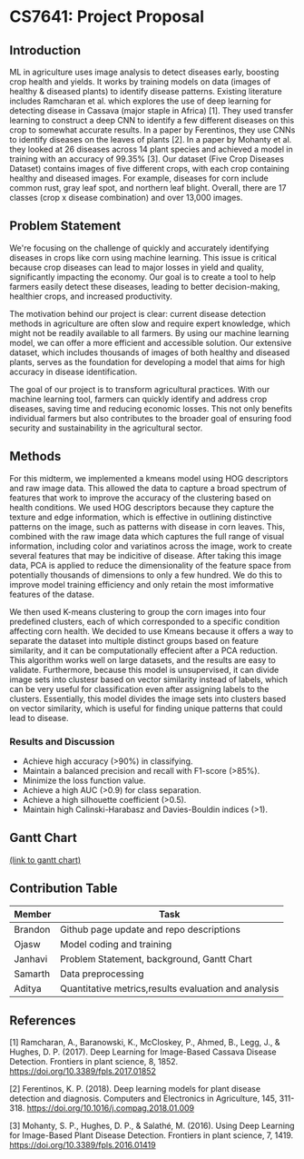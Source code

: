 ---
---

# CS7641: Project Proposal
## Introduction
ML in agriculture uses image analysis to detect diseases early, boosting crop health and yields. It works by training models on data (images of healthy & diseased plants) to identify disease patterns. Existing literature includes Ramcharan et al. which explores the use of deep learning for detecting disease in Cassava (major staple in Africa) [1]. They used transfer learning to construct a deep CNN to identify a few different diseases on this crop to somewhat accurate results. In a paper by Ferentinos, they use CNNs to identify diseases on the leaves of plants [2]. In a paper by Mohanty et al. they looked at 26 diseases across 14 plant species and achieved a model in training with an accuracy of 99.35% [3]. Our dataset (Five Crop Diseases Dataset) contains images of five different crops, with each crop containing healthy and diseased images. For example, diseases for corn include common rust, gray leaf spot, and northern leaf blight. Overall, there are 17 classes (crop x disease combination) and over 13,000 images.

## Problem Statement
We're focusing on the challenge of quickly and accurately identifying diseases in crops like corn using machine learning. This issue is critical because crop diseases can lead to major losses in yield and quality, significantly impacting the economy. Our goal is to create a tool to help farmers easily detect these diseases, leading to better decision-making, healthier crops, and increased productivity.

The motivation behind our project is clear: current disease detection methods in agriculture are often slow and require expert knowledge, which might not be readily available to all farmers. By using our machine learning model, we can offer a more efficient and accessible solution. Our extensive dataset, which includes thousands of images of both healthy and diseased plants, serves as the foundation for developing a model that aims for high accuracy in disease identification.

The goal of our project is to transform agricultural practices. With our machine learning tool, farmers can quickly identify and address crop diseases, saving time and reducing economic losses. This not only benefits individual farmers but also contributes to the broader goal of ensuring food security and sustainability in the agricultural sector.

## Methods
For this midterm, we implemented a kmeans model using HOG descriptors and raw image data. This allowed the data to capture a broad spectrum of features that work to improve the accuracy of the clustering based on health conditions. We used HOG descriptors because they capture the texture and edge information, which is effective in outlining distinctive patterns on the image, such as patterns with disease in corn leaves. This, combined with the raw image data which captures the full range of visual information, including color and variatinos across the image, work to create several features that may be indicitive of disease. After taking this image data, PCA is applied to reduce the dimensionality of the feature space from potentially thousands of dimensions to only a few hundred. We do this to improve model training efficiency and only retain the most imformative features of the datase. 

We then used K-means clustering to group the corn images into four predefined clusters, each of which corresponded to a specific condition affecting corn health. We decided to use Kmeans because it offers a way to separate the dataset into multiple distinct groups based on feature similarity, and it can be computationally effecient after a PCA reduction. This algorithm works well on large datasets, and the results are easy to validate. Furthermore, because this model is unsupervised, it can divide image sets into clustesr based on vector similarity instead of labels, which can be very useful for classification even after assigning labels to the clusters. Essentially, this model divides the image sets into clusters based on vector similarity, which is useful for finding unique patterns that could lead to disease.

### Results and Discussion
- Achieve high accuracy (>90%) in classifying.
- Maintain a balanced precision and recall with F1-score (>85%).
- Minimize the loss function value.
- Achieve a high AUC (>0.9) for class separation.
- Achieve a high silhouette coefficient (>0.5).
- Maintain high Calinski-Harabasz and Davies-Bouldin indices (>1).

## Gantt Chart
[(link to gantt chart)](https://gtvault-my.sharepoint.com/:x:/g/personal/jpurkar3_gatech_edu/EZ0NvVTVG0xOvP2TG49LMQ0Blx8_oc7quM3DplCroAo2sw)

## Contribution Table
| Member        | Task                                                  |
| ------------- | ----------------------------------------------------- |
| Brandon       | Github page update and repo descriptions              |
| Ojasw         | Model coding and training                             |
| Janhavi       | Problem Statement, background, Gantt Chart            |
| Samarth       | Data preprocessing                                    |
| Aditya        | Quantitative metrics,results evaluation and analysis  |

## References
[1] Ramcharan, A., Baranowski, K., McCloskey, P., Ahmed, B., Legg, J., & Hughes, D. P. (2017). Deep Learning for Image-Based Cassava Disease Detection. Frontiers in plant science, 8, 1852. https://doi.org/10.3389/fpls.2017.01852

[2] Ferentinos, K. P. (2018). Deep learning models for plant disease detection and diagnosis. Computers and Electronics in Agriculture, 145, 311-318. https://doi.org/10.1016/j.compag.2018.01.009

[3] Mohanty, S. P., Hughes, D. P., & Salathé, M. (2016). Using Deep Learning for Image-Based Plant Disease Detection. Frontiers in plant science, 7, 1419. https://doi.org/10.3389/fpls.2016.01419
